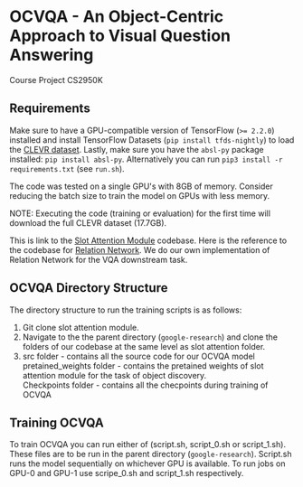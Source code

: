 # OCVQA - An Object-Centric Approach to Visual Question Answering
Course Project CS2950K

## Requirements

Make sure to have a GPU-compatible version of TensorFlow (`>= 2.2.0`) installed
and install TensorFlow Datasets (`pip install tfds-nightly`) to load the
[CLEVR dataset](https://cs.stanford.edu/people/jcjohns/clevr/). Lastly, make
sure you have the `absl-py` package installed: `pip install absl-py`.
Alternatively you can run `pip3 install -r requirements.txt` (see `run.sh`).

The code was tested on a single GPU's with 8GB of memory. Consider reducing the
batch size to train the model on GPUs with less memory.

NOTE: Executing the code (training or evaluation) for the first time will
download the full CLEVR dataset (17.7GB).

This is link to the [Slot Attention Module](https://github.com/google-research/google-research/tree/master/slot_attention) codebase. Here is the reference to the codebase for [Relation Network](https://github.com/clvrai/Relation-Network-Tensorflow). We do our own implementation of Relation Network for the VQA downstream task.

## OCVQA Directory Structure
The directory structure to run the training scripts is as follows:
1) Git clone slot attention module.
1) Navigate to the the parent directory (`google-research`)  and clone the folders of our codebase at the same level as slot attention folder. 
2) src folder - contains all the source code for our OCVQA model <br/>
   pretained_weights folder - contains the pretained weights of slot attention module for the task of object discovery. <br/>
   Checkpoints folder - contains all the checpoints during training of OCVQA

## Training OCVQA
To train OCVQA you can run either of (script.sh, script_0.sh or script_1.sh). These files are to be run in the parent directory
(`google-research`). 
Script.sh runs the model sequentially on whichever GPU is available.
To run jobs on GPU-0 and GPU-1 use scripe_0.sh and script_1.sh respectively.
